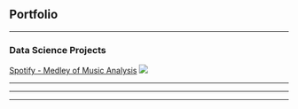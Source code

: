 ## Portfolio

---

### Data Science Projects

[Spotify - Medley of Music Analysis](/sample_page)
<img src="images/dummy_thumbnail.jpg?raw=true"/>

---




---




---


